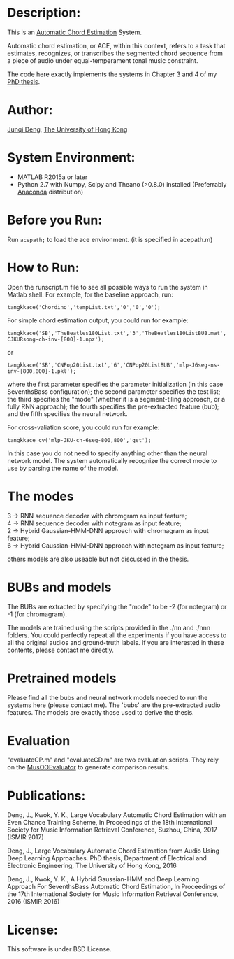 # Description:
This is an [Automatic Chord Estimation](http://www.music-ir.org/mirex/wiki/2016:Audio_Chord_Estimation) System.

Automatic chord estimation, or ACE, within this context, refers to a task that estimates, recognizes, or transcribes the segmented chord sequence from a piece of audio under equal-temperament tonal music constraint.

The code here exactly implements the systems in Chapter 3 and 4 of my [PhD thesis](https://github.com/tangkk/phd-thesis-junqi-deng/blob/master/junqi-thesis-hku.pdf).


# Author:
[Junqi Deng](http://www.tangkk.net/), [The University of Hong Kong](http://www.hku.hk/)

# System Environment:
- MATLAB R2015a or later
- Python 2.7 with Numpy, Scipy and Theano (>0.8.0) installed (Preferrably [Anaconda](https://anaconda.org/) distribution)

# Before you Run:
Run ```acepath;``` to load the ace environment. (it is specified in acepath.m)

# How to Run:
Open the runscript.m file to see all possible ways to run the system in Matlab shell. For example, for the baseline approach, run:
```
tangkkace('Chordino','tempList.txt','0','0','0');
```

For simple chord estimation output, you could run for example:
```
tangkkace('SB','TheBeatles180List.txt','3','TheBeatles180ListBUB.mat','blstmrnn-CJKURsong-ch-inv-[800]-1.npz');
```
or
```
tangkkace('SB','CNPop20List.txt','6','CNPop20ListBUB','mlp-J6seg-ns-inv-[800,800]-1.pkl');
```

where the first parameter specifies the parameter initialization (in this case SeventhsBass configuration); the second parameter specifies the test list; the third specifies the "mode" (whether it is a segment-tiling approach, or a fully RNN approach); the fourth specifies the pre-extracted feature (bub); and the fifth specifies the neural network.

For cross-valiation score, you could run for example:
```
tangkkace_cv('mlp-JKU-ch-6seg-800,800','get');
```
In this case you do not need to specify anything other than the neural network model. The system automatically recognize the correct mode to use by parsing the name of the model.

# The modes
3 -> RNN sequence decoder with chromgram as input feature;<br />
4 -> RNN sequence decoder with notegram as input feature;<br />
2 -> Hybrid Gaussian-HMM-DNN approach with chromagram as input feature;<br />
6 -> Hybrid Gaussian-HMM-DNN approach with notegram as input feature;<br />

others models are also useable but not discussed in the thesis.

# BUBs and models
The BUBs are extracted by specifying the "mode" to be -2 (for notegram) or -1 (for chromagram).<br />

The models are trained using the scripts provided in the ./nn and ./nnn folders. You could perfectly repeat all the experiments if you have access to all the original audios and ground-truth labels. If you are interested in these contents, please contact me directly.

# Pretrained models
Please find all the bubs and neural network models needed to run the systems here (please contact me). The 'bubs' are the pre-extracted audio features. The models are exactly those used to derive the thesis.

# Evaluation
"evaluateCP.m" and "evaluateCD.m" are two evaluation scripts. They rely on the [MusOOEvaluator](https://github.com/jpauwels/MusOOEvaluator) to generate comparison results.

# Publications:
Deng, J., Kwok, Y. K., Large Vocabulary Automatic Chord Estimation with an Even Chance Training Scheme, In Proceedings of the 18th International Society for Music Information Retrieval Conference, Suzhou, China, 2017 (ISMIR 2017)

Deng, J., Large Vocabulary Automatic Chord Estimation from Audio Using Deep Learning Approaches. PhD thesis, Department of Electrical and Electronic Engineering, The University of Hong Kong, 2016

Deng, J., Kwok, Y. K., A Hybrid Gaussian-HMM and Deep Learning Approach For SeventhsBass Automatic Chord Estimation, In Proceedings of the 17th International Society for Music Information Retrieval Conference, 2016 (ISMIR 2016)

# License:
This software is under BSD License.
